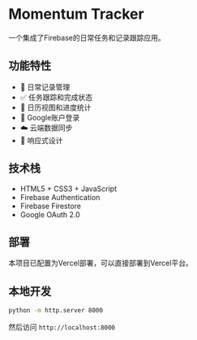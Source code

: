 # Momentum Tracker

一个集成了Firebase的日常任务和记录跟踪应用。

## 功能特性

- 📝 日常记录管理
- ✅ 任务跟踪和完成状态
- 📅 日历视图和进度统计
- 🔐 Google账户登录
- ☁️ 云端数据同步
- 📱 响应式设计

## 技术栈

- HTML5 + CSS3 + JavaScript
- Firebase Authentication
- Firebase Firestore
- Google OAuth 2.0

## 部署

本项目已配置为Vercel部署，可以直接部署到Vercel平台。

## 本地开发

```bash
python -m http.server 8000
```

然后访问 `http://localhost:8000`
